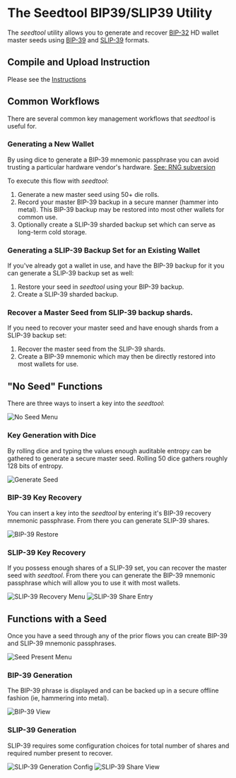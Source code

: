 # The Seedtool BIP39/SLIP39 Utility

The *seedtool* utility allows you to generate and recover
[BIP-32](https://github.com/bitcoin/bips/blob/master/bip-0032.mediawiki)
HD wallet master seeds using
[BIP-39](https://github.com/bitcoin/bips/blob/master/bip-0039.mediawiki)
and
[SLIP-39](https://github.com/satoshilabs/slips/blob/master/slip-0039.md)
formats.

## Compile and Upload Instruction

Please see the [Instructions](doc/build.md)

## Common Workflows

There are several common key management workflows that *seedtool* is
useful for.

### Generating a New Wallet

By using dice to generate a BIP-39 mnemonic passphrase you can avoid
trusting a particular hardware vendor's hardware.
[See: RNG subversion](https://en.wikipedia.org/wiki/Random_number_generator_attack#RNG_subversion)

To execute this flow with *seedtool*:
1. Generate a new master seed using 50+ die rolls.
2. Record your master BIP-39 backup in a secure manner (hammer into metal).
   This BIP-39 backup may be restored into most other wallets for common use.
3. Optionally create a SLIP-39 sharded backup set which can serve as
   long-term cold storage.
   
### Generating a SLIP-39 Backup Set for an Existing Wallet

If you've already got a wallet in use, and have the BIP-39 backup for
it you can generate a SLIP-39 backup set as well:
1. Restore your seed in *seedtool* using your BIP-39 backup.
2. Create a SLIP-39 sharded backup.

### Recover a Master Seed from SLIP-39 backup shards.

If you need to recover your master seed and have enough shards from a
SLIP-39 backup set:
1. Recover the master seed from the SLIP-39 shards.
2. Create a BIP-39 mnemonic which may then be directly restored into
   most wallets for use.

## "No Seed" Functions

There are three ways to insert a key into the *seedtool*:

![No Seed Menu](doc/images/no-seed.png)

### Key Generation with Dice

By rolling dice and typing the values enough auditable entropy can be
gathered to generate a secure master seed.  Rolling 50 dice gathers
roughly 128 bits of entropy.

![Generate Seed](doc/images/generate-seed.png)

### BIP-39 Key Recovery

You can insert a key into the *seedtool* by entering it's BIP-39
recovery mnemonic passphrase.  From there you can generate SLIP-39
shares.

![BIP-39 Restore](doc/images/bip39-restore.png)

### SLIP-39 Key Recovery

If you possess enough shares of a SLIP-39 set, you can recover the
master seed with *seedtool*.  From there you can generate the BIP-39
mnemonic passphrase which will allow you to use it with most wallets.

![SLIP-39 Recovery Menu](doc/images/slip39-restore-menu.png) ![SLIP-39 Share Entry](doc/images/slip39-share-restore.png)

## Functions with a Seed

Once you have a seed through any of the prior flows you can create
BIP-39 and SLIP-39 mnemonic passphrases.

![Seed Present Menu](doc/images/seed-present.png)

### BIP-39 Generation

The BIP-39 phrase is displayed and can be backed up in a secure
offline fashion (ie, hammering into metal).

![BIP-39 View](doc/images/bip39-view.png)

### SLIP-39 Generation

SLIP-39 requires some configuration choices for total number of shares
and required number present to recover.

![SLIP-39 Generation Config](doc/images/config-slip39.png) ![SLIP-39 Share View](doc/images/slip39-share-view.png)
